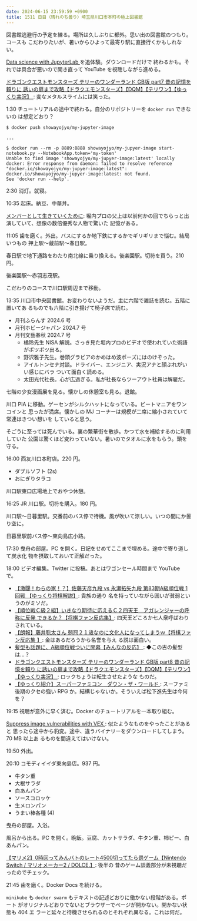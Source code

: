 ```yaml
---
date: 2024-06-15 23:59:59 +0900
title: 1511 日目（晴れのち曇り）埼玉県川口市本町の極上図書館
---
```


図書館逃避行の予定を練る。場所は久しぶりに都外。思い出の図書館のつもり。コースも
こだわりたいが、暑いからひよって最寄り駅に直接行くかもしれない。

[Data science with JupyterLab
](https://docs.docker.com/guides/use-case/jupyter/) を追体験。ダウンロードだけで
終わるかも。それでは具合が悪いので開き直って YouTube を視聴しながら進める。

[ドラゴンクエストモンスターズ テリーのワンダーランド GB版 part7 昔の記憶を頼りに
誘いの扉まで攻略【ドラクエモンスターズ】【DQM】【テリワン】【ゆっくり実況】
](https://www.youtube.com/watch?v=xo1xdhr1ZtA): 変なメタルスライムには笑った。

1:30 チュートリアルの途中で終わる。自分のリポジトリーを `docker run` できないの
は想定どおり？

```console
$ docker push showayojyo/my-jupyter-image

...

$ docker run --rm -p 8889:8888 showayojyo/my-jupyer-image start-notebook.py --NotebookApp.token='my-token'
Unable to find image 'showayojyo/my-jupyer-image:latest' locally
docker: Error response from daemon: failed to resolve reference "docker.io/showayojyo/my-jupyer-image:latest": docker.io/showayojyo/my-jupyer-image:latest: not found.
See 'docker run --help'.
```

2:30 消灯。就寝。

10:35 起床。納豆、中華丼。

[メンバーとして生きていくために](https://www.youtube.com/watch?v=rOHQwJ7psag):
堀内プロの父上は以前何かの回でちらっと出演していて、想像の数倍優秀な人物で驚いた
記憶がある。

11:05 歯を磨く。外出。バスにするか地下鉄にするかでギリギリまで悩む。結局いつもの
押上駅～蔵前駅～春日駅。

春日駅で地下通路をわたり南北線に乗り換える。後楽園駅。切符を買う。210 円。

後楽園駅～赤羽志茂駅。

こだわりのコースで川口駅周辺まで移動。
<blockquote class="twitter-tweet"
  data-conversation="none"
  data-media-max-width="480" data-theme="dark" data-align="center">
<a href="https://twitter.com/showa_yojyo/status/1801902102039662708"></a>
</blockquote>

13:35 川口市中央図書館。お変わりないようだ。主に六階で雑誌を読む。五階に置いてあ
るものでも六階に引き揚げて椅子席で読む。

* 月刊ふらんす 2024.6 号
* 月刊ホビージャパン 2024.7 号
* 月刊文藝春秋 2024.7 号
  * 橘玲先生 NISA 解説。さっき見た堀内プロのビデオで使われていた術語がポツポツ出る。
  * 野沢雅子先生。巻頭グラビアのかめはめ波ポーズにはのけぞった。
  * アイルトンセナ対談。ドライバー、エンジニア、実況アナと顔ぶれがいい感じにバラ
    ついて面白く読める。
  * 太田光代社長。心が広過ぎる。私が社長ならツーアウト社員は解雇だ。

七階の少女漫画展を見る。懐かしの休憩室も見る。退館。

川口 PIA に移動。ゲーセンがシルクハットになっている。ビートマニアをワンコインと
思ったが満席。懐かしの MJ コーナーは規模が二席に縮小されていて常連はきつい想いを
していると思う。

そごうに至っては死んでいる。裏の繁華街を散歩。かつて水を補給するのに利用していた
公園は驚くほど変わっていない。暑いのでタオルに水をもらう。頭を守る。

16:00 西友川口本町店。220 円。

* ダブルソフト (2s)
* おにぎりタラコ

川口駅東口広場地上でおやつ休憩。

16:25 JR 川口駅。切符を購入。180 円。

川口駅～日暮里駅。交番前のバス停で待機。風が吹いて涼しい。いつの間にか曇り空に。

日暮里駅前バス停～東向島広小路。

17:30 曳舟の部屋。PC を開く。日記をせめてここまで埋める。途中で寄り道して炭水化
物を摂取しておいて正解だった。

18:00 ビデオ編集。Twitter に投稿。あとはワゴンセール時間まで YouTube で。

* [【激闘！わらの家！？】佐藤天彦九段 vs 永瀬拓矢九段 第83期A級順位戦 1 回戦
  【ゆっくり将棋解説】](https://www.youtube.com/watch?v=xn4HsmGzaFM): 貴族の通り
  名を持っていながら囲いが貧弱というのがミソだ。
* [【順位戦Ｃ級２組】いきなり期待に応えるＣ２四天王　アガレンジャーの呼称に反発
  できるか？【将棋ファン反応集】](https://www.youtube.com/watch?v=nVHBoo6HNb0):
  四天王どころか七人衆呼ばわりされている。
* [【朗報】藤井聡太さん 弱冠２１歳なのに文化人になってしまうｗ【将棋ファン反応集
  】](https://www.youtube.com/watch?v=oHRHfWo2aEk): 金はあるだろうから名誉を与え
  る説は面白い。
* [髪型も話題に、A級順位戦ついに開幕【みんなの反応】
  ](https://www.youtube.com/watch?v=yoLCaYymvwc): ◆この古の髪型は…？
* [ドラゴンクエストモンスターズ テリーのワンダーランド GB版 part8 昔の記憶を頼り
  に誘いの扉まで攻略【ドラクエモンスターズ】【DQM】【テリワン】【ゆっくり実況】
  ](https://www.youtube.com/watch?v=vSs0aFLeUcU): ロックちょうは転生させたような
  ものだ。
* [【ゆっくり紹介】スーパーファミコン　ダウン・ザ・ワールド
  ](https://www.youtube.com/watch?v=SAUxUs3G2mQ): スーファミ後期のクセの強い RPG
  か。結構じゃないか。そういえば松下進先生は今何を？

19:15 視聴が意外に早く済む。Docker のチュートリアルを一本取り組む。

[Suppress image vulnerabilities with VEX
](https://docs.docker.com/scout/guides/vex/): 似たようなものをやったことがあると
思ったら途中から豹変。途中、違うバイナリーをダウンロードしてしまう。70 MB 以上あ
るものを間違えてはいけない。

19:50 外出。

20:10 コモディイイダ東向島店。937 円。

* 牛タン重
* 大根サラダ
* 白あんパン
* ソースコロッケ
* 生メロンパン
* うまい棒各種 (4)

曳舟の部屋。入浴。

風呂から出る。PC を開く。晩飯。豆腐、カットサラダ、牛タン重、柿ピー、白あんパン。

[【マリメ2】0時回ってみんバトのレート4500切ってたら罰ゲーム【Nintendo Switch /
マリオメーカー2 / DOLCE.】](https://www.youtube.com/watch?v=CByfzCAI8Vs): 後半の
昔のゲーム談義部分が未視聴だったのでチェック。

21:45 歯を磨く。Docker Docs を続ける。

`minikube` も `docker swarm` もテキストの記述どおりに働かない段階がある。ポート
がオリジナルどおりでないとブラウザーでページが開かない。開かない状態も 404 エ
ラーと延々と待機させられるのとそれぞれ異なる。これは何だ。
